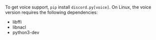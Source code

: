 To get voice support, `pip` install `discord.py[voice]`. On Linux, the voice version requires the following dependencies:

* libffi
* libnacl
* python3-dev
